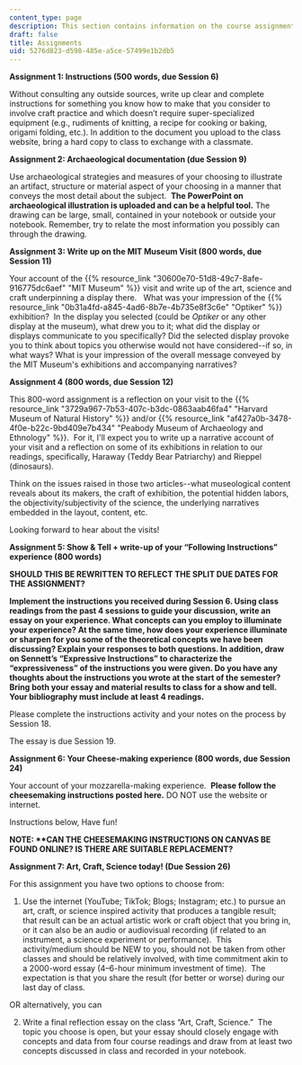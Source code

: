 ```yaml
---
content_type: page
description: This section contains information on the course assignments.
draft: false
title: Assignments
uid: 5276d823-d598-485e-a5ce-57499e1b2db5
---
```

**Assignment 1: Instructions (500 words, due Session 6)**

Without consulting any outside sources, write up clear and complete instructions for something you know how to make that you consider to involve craft practice and which doesn’t require super-specialized equipment (e.g., rudiments of knitting, a recipe for cooking or baking, origami folding, etc.). In addition to the document you upload to the class website, bring a hard copy to class to exchange with a classmate.

**Assignment 2: Archaeological documentation (due Session 9)**

Use archaeological strategies and measures of your choosing to illustrate an artifact, structure or material aspect of your choosing in a manner that conveys the most detail about the subject.  **The PowerPoint on archaeological illustration is uploaded and can be a helpful tool.** The drawing can be large, small, contained in your notebook or outside your notebook. Remember, try to relate the most information you possibly can through the drawing.  

**Assignment 3: Write up on the MIT Museum Visit (800 words, due Session 11)**

Your account of the {{% resource_link "30600e70-51d8-49c7-8afe-916775dc6aef" "MIT Museum" %}} visit and write up of the art, science and craft underpinning a display there.   What was your impression of the {{% resource_link "0b31a4fd-a845-4ad6-8b7e-4b735e8f3c6e" "Optiker" %}} exhibition?  In the display you selected (could be *Optiker* or any other display at the museum), what drew you to it; what did the display or displays communicate to you specifically? Did the selected display provoke you to think about topics you otherwise would not have considered--if so, in what ways? What is your impression of the overall message conveyed by the MIT Museum's exhibitions and accompanying narratives?

**Assignment 4 (800 words, due Session 12)**

This 800-word assignment is a reflection on your visit to the {{% resource_link "3729a967-7b53-407c-b3dc-0863aab46fa4" "Harvard Museum of Natural History" %}} and/or {{% resource_link "af427a0b-3478-4f0e-b22c-9bd409e7b434" "Peabody Museum of Archaeology and Ethnology" %}}.  For it, I'll expect you to write up a narrative account of your visit and a reflection on some of its exhibitions in relation to our readings, specifically, Haraway (Teddy Bear Patriarchy) and Rieppel (dinosaurs).  

Think on the issues raised in those two articles--what museological content reveals about its makers, the craft of exhibition, the potential hidden labors, the objectivity/subjectivity of the science, the underlying narratives embedded in the layout, content, etc.

Looking forward to hear about the visits!

**Assignment 5: Show & Tell + write-up of your “Following Instructions” experience (800 words)**

**SHOULD THIS BE REWRITTEN TO REFLECT THE SPLIT DUE DATES FOR THE ASSIGNMENT?**

**Implement the instructions you received during Session 6. Using class readings from the past 4 sessions to guide your discussion, write an essay on your experience. What concepts can you employ to illuminate your experience? At the same time, how does your experience illuminate or sharpen for you some of the theoretical concepts we have been discussing? Explain your responses to both questions. In addition, draw on Sennett’s “Expressive Instructions” to characterize the “expressiveness” of the instructions you were given. Do you have any thoughts about the instructions you wrote at the start of the semester? Bring both your essay and material results to class for a show and tell. Your bibliography must include at least 4 readings.**

Please complete the instructions activity and your notes on the process by Session 18.

The essay is due Session 19.

**Assignment 6: Your Cheese-making experience (800 words, due Session 24)**

Your account of your mozzarella-making experience.  **Please follow the cheesemaking instructions posted here.** DO NOT use the website or internet.

Instructions below, Have fun!

**NOTE: \*\*CAN THE CHEESEMAKING INSTRUCTIONS ON CANVAS BE FOUND ONLINE? IS THERE ARE SUITABLE REPLACEMENT?**

**Assignment 7: Art, Craft, Science today! (Due Session 26)**

For this assignment you have two options to choose from:

1) Use the internet (YouTube; TikTok; Blogs; Instagram; etc.) to pursue an art, craft, or science inspired activity that produces a tangible result; that result can be an actual artistic work or craft object that you bring in, or it can also be an audio or audiovisual recording (if related to an instrument, a science experiment or performance).  This activity/medium should be NEW to you, should not be taken from other classes and should be relatively involved, with time commitment akin to a 2000-word essay (4–6-hour minimum investment of time).  The expectation is that you share the result (for better or worse) during our last day of class.

OR alternatively, you can 

2) Write a final reflection essay on the class “Art, Craft, Science.”  The topic you choose is open, but your essay should closely engage with concepts and data from four course readings and draw from at least two concepts discussed in class and recorded in your notebook.